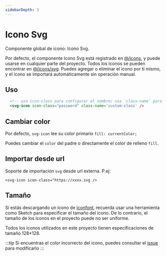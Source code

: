```yaml
---
sidebarDepth: 3
---
```


# Icono Svg

Componente global de icono: Icono Svg.

Por defecto, el componente Icono Svg está registrado en [@/icons](https://github.com/PanJiaChen/doc-site/blob/master/src/icons/index.js#L6), y puede usarse en cualquier parte del proyecto. Todos los iconos se pueden encontrar en [@/icons/svg](https://github.com/PanJiaChen/doc-site/tree/master/src/icons/svg). Puedes agregar o eliminar el icono por ti mismo, y el icono se importará automáticamente sin operación manual.

## Uso

```html
  <!-- usa icon-class para configurar el nombre; usa `class-name` para personalizar la clase -->
  <svg-icon icon-class="password" class-name='custom-class' />
```

## Cambiar color

Por defecto, `svg-icon` lee su color primario `fill: currentColor;`

Puedes cambiar el `color` del padre o directamente el color de relleno `fill`.

## Importar desde url <Badge text="v4.2.0+"/>

Soporte de importación `svg` desde url externa. P.ej:

`<svg-icon icon-class="https://xxxx.svg />`

## Tamaño

Si estás descargando un icono de [iconfont](https://www.iconfont.cn/), recuerda usar una herramienta como Sketch para especificar el tamaño del icono. De lo contrario, el tamaño de los iconos en el proyecto puede no ser uniforme.

Todos los iconos utilizados en este proyecto tienen especificaciones de tamaño 128\*128.

:::tip
Si encuentras el color incorrecto del icono, puedes consultar el [issue](https://github.com/PanJiaChen/doc-site/issues/330) para modificarlo
:::

